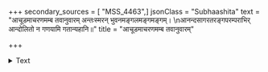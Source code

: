 +++
secondary_sources = [ "MSS_4463",]
jsonClass = "Subhaashita"
text = "आचूडमाचरणमम्ब तवानुवारम् अन्तःस्मरन् भुवनमङ्गलमङ्गमङ्गम्।  \nआनन्दसागरतरङ्गपरम्पराभिर् आन्दोलितो न गणयामि गतान्यहानि॥"
title = "आचूडमाचरणमम्ब तवानुवारम्"

+++

<details><summary>Text</summary>

आचूडमाचरणमम्ब तवानुवारम् अन्तःस्मरन् भुवनमङ्गलमङ्गमङ्गम्।  
आनन्दसागरतरङ्गपरम्पराभिर् आन्दोलितो न गणयामि गतान्यहानि॥
</details>
